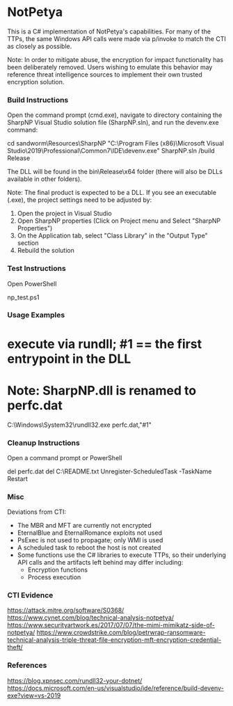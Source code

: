 # NotPetya

This is a C# implementation of NotPetya's capabilities. For many of the TTPs, the same Windows API calls were made via p/invoke to match the CTI as closely as possible.

Note: In order to mitigate abuse, the encryption for impact functionality has been deliberately removed. Users wishing to emulate this behavior may reference threat intelligence sources to implement their own trusted encryption solution.

### Build Instructions

Open the command prompt (cmd.exe), navigate to directory containing the SharpNP Visual Studio solution file (SharpNP.sln), and run the devenv.exe command:

 cd sandworm\Resources\SharpNP
 "C:\Program Files (x86)\Microsoft Visual Studio\2019\Professional\Common7\IDE\devenv.exe" SharpNP.sln /build Release

The DLL will be found in the bin\Release\x64 folder (there will also be DLLs available in other folders).

Note: The final product is expected to be a DLL. If you see an executable (.exe), the project settings need to be adjusted by:

1. Open the project in Visual Studio
2. Open SharpNP properties (Click on Project menu and Select "SharpNP Properties")
3. On the Application tab, select "Class Library" in the "Output Type" section
4. Rebuild the solution

### Test Instructions

Open PowerShell

 np_test.ps1

### Usage Examples

 # execute via rundll; #1 == the first entrypoint in the DLL
 # Note: SharpNP.dll is renamed to perfc.dat
 C:\Windows\System32\rundll32.exe perfc.dat,"#1"

### Cleanup Instructions

Open a command prompt or PowerShell

 del perfc.dat
 del C:\README.txt
 Unregister-ScheduledTask -TaskName Restart

### Misc

Deviations from CTI:

- The MBR and MFT are currently not encrypted
- EternalBlue and EternalRomance exploits not used
- PsExec is not used to propagate; only WMI is used
- A scheduled task to reboot the host is not created
- Some functions use the C# libraries to execute TTPs, so their underlying API calls and the artifacts left behind may differ including:
  - Encryption functions
  - Process execution

### CTI Evidence
<https://attack.mitre.org/software/S0368/>
<https://www.cynet.com/blog/technical-analysis-notpetya/>
<https://www.securityartwork.es/2017/07/07/the-mimi-mimikatz-side-of-notpetya/>
<https://www.crowdstrike.com/blog/petrwrap-ransomware-technical-analysis-triple-threat-file-encryption-mft-encryption-credential-theft/>

### References
<https://blog.xpnsec.com/rundll32-your-dotnet/>
<https://docs.microsoft.com/en-us/visualstudio/ide/reference/build-devenv-exe?view=vs-2019>
